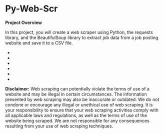 # Py-Web-Scr

**Project Overview**

In this project, you will create a web scraper using Python, the requests library,
and the BeautifulSoup library to extract job data from a job posting website and save it to a CSV file.

*
*
*
*
*
*

**Disclaimer:** Web scraping can potentially violate the terms of use of a website and may be illegal in certain circumstances. The information presented by web scraping may also be inaccurate or outdated. We do not condone or encourage any illegal or unethical use of web scraping. It is your responsibility to ensure that your web scraping activities comply with all applicable laws and regulations, as well as the terms of use of the website being scraped. We are not responsible for any consequences resulting from your use of web scraping techniques.

